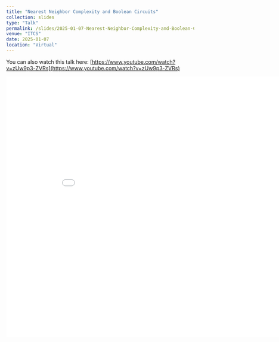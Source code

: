 ```yaml
---
title: "Nearest Neighbor Complexity and Boolean Circuits"
collection: slides
type: "Talk"
permalink: /slides/2025-01-07-Nearest-Neighbor-Complexity-and-Boolean-Circuits
venue: "ITCS"
date: 2025-01-07
location: "Virtual"
---
```


You can also watch this talk here: [https://www.youtube.com/watch?v=zUw9p3-ZVRs](https://www.youtube.com/watch?v=zUw9p3-ZVRs)

<embed src="{{ site.baseurl }}/files/nn_slides.pdf" width="900" height="700" type='application/pdf'>

